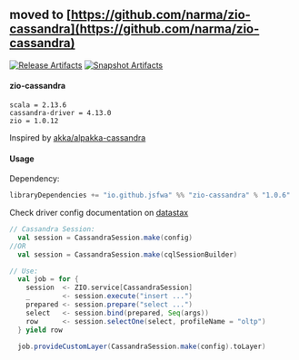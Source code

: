 ## moved to [https://github.com/narma/zio-cassandra](https://github.com/narma/zio-cassandra)

[![Release Artifacts][Badge-SonatypeReleases]][Link-SonatypeReleases] [![Snapshot Artifacts][Badge-SonatypeSnapshots]][Link-SonatypeSnapshots]

[Link-SonatypeReleases]: https://oss.sonatype.org/content/repositories/releases/io/github/jsfwa/zio-cassandra_2.13/ "Sonatype Releases"
[Link-SonatypeSnapshots]: https://oss.sonatype.org/content/repositories/snapshots/io/github/jsfwa/zio-cassandra_2.13/ "Sonatype Snapshots"
[Badge-SonatypeReleases]: https://img.shields.io/nexus/r/https/oss.sonatype.org/io.github.jsfwa/zio-cassandra_2.13.svg "Sonatype Releases"
[Badge-SonatypeSnapshots]: https://img.shields.io/nexus/s/https/oss.sonatype.org/io.github.jsfwa/zio-cassandra_2.13.svg "Sonatype Snapshots"

#### zio-cassandra

```text
scala = 2.13.6
cassandra-driver = 4.13.0
zio = 1.0.12
```

Inspired by [akka/alpakka-cassandra](https://doc.akka.io/docs/alpakka/current/cassandra.html)


#### Usage

Dependency:
```scala
libraryDependencies += "io.github.jsfwa" %% "zio-cassandra" % "1.0.6"
```

Check driver config documentation on [datastax](https://docs.datastax.com/en/developer/java-driver/4.6/manual/core/)

```scala
// Cassandra Session:
  val session = CassandraSession.make(config)
//OR
  val session = CassandraSession.make(cqlSessionBuilder)

// Use:
  val job = for {
    session  <- ZIO.service[CassandraSession]
    _        <- session.execute("insert ...")
    prepared <- session.prepare("select ...")
    select   <- session.bind(prepared, Seq(args))
    row      <- session.selectOne(select, profileName = "oltp")
  } yield row
  
  job.provideCustomLayer(CassandraSession.make(config).toLayer)

```
